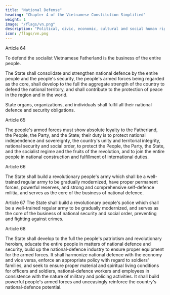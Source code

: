 ```yaml
---
title: "National Defense"
heading: "Chapter 4 of the Vietnamese Constitution Simplified"
weight: 1
image: "/flags/vn.png"
description: "Political, civic, economic, cultural and social human rights and citizen’s rights are recognized, respected, protected, and guaranteed"
icon: /flags/vn.png
---
```



<!-- CHAPTER IV. DEFENCE OF THE FATHERLAND -->

Article 64

To defend the socialist Vietnamese Fatherland is the business of the entire people.

The State shall consolidate and strengthen national defence by the entire people and the people's security, the people's armed forces being regarded as the core, shall develop to the full the aggregate strength of the country to defend the national territory, and shall contribute to the protection of peace in the region and in the world. 

State organs, organizations, and individuals shall fulfil all their national defence and
security obligations.

Article 65

The people's armed forces must show absolute loyalty to the Fatherland, the People, the
Party, and the State; their duty is to protect national independence and sovereignty, the
country's unity and territorial integrity, national security and social order, to protect the
People, the Party, the State, and the socialist regime and the fruits of the revolution, and
to join the entire people in national construction and fulfillment of international duties.

Article 66

The State shall build a revolutionary people's army which shall be a well-trained regular
army to be gradually modernized, have proper permanent forces, powerful reserves, and strong and comprehensive self-defence militia, and serves as the core of the business of national defence.

Article 67
The State shall build a revolutionary people's police which shall be a well-trained regular
army to be gradually modernized, and serves as the core of the business of national
security and social order, preventing and fighting against crimes.

Article 68

The State shall develop to the full the people's patriotism and revolutionary heroism,
educate the entire people in matters of national defence and security, build up the
national-defence industry to ensure proper equipment for the armed forces. It shall
harmonize national defence with the economy and vice versa, enforce an appropriate
policy with regard to soldiers' families, and seek to ensure proper material and spiritual
living conditions for officers and soldiers, national-defence workers and employees in
consistence with the nature of military and policing activities. It shall build powerful
people's armed forces and unceasingly reinforce the country's national-defence
potential.

